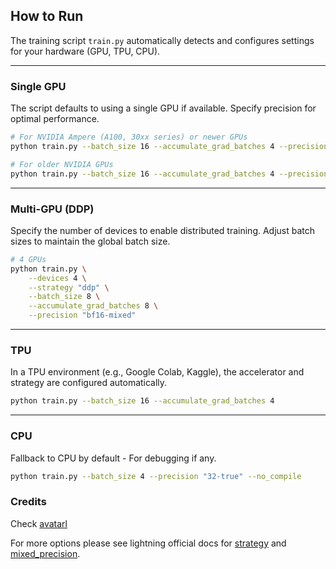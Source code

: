 ## How to Run

The training script `train.py` automatically detects and configures settings for your hardware (GPU, TPU, CPU).

-----

### Single GPU

The script defaults to using a single GPU if available. Specify precision for optimal performance.

```bash
# For NVIDIA Ampere (A100, 30xx series) or newer GPUs
python train.py --batch_size 16 --accumulate_grad_batches 4 --precision "bf16-mixed"

# For older NVIDIA GPUs
python train.py --batch_size 16 --accumulate_grad_batches 4 --precision "16-mixed"
```

-----

### Multi-GPU (DDP)

Specify the number of devices to enable distributed training. Adjust batch sizes to maintain the global batch size.

```bash
# 4 GPUs
python train.py \
    --devices 4 \
    --strategy "ddp" \
    --batch_size 8 \
    --accumulate_grad_batches 8 \
    --precision "bf16-mixed"
```

-----

### TPU

In a TPU environment (e.g., Google Colab, Kaggle), the accelerator and strategy are configured automatically.

```bash
python train.py --batch_size 16 --accumulate_grad_batches 4
```

-----

### CPU

Fallback to CPU by default - For debugging if any.

```bash
python train.py --batch_size 4 --precision "32-true" --no_compile
```


### Credits

Check [avatarl](https://github.com/tokenbender/avataRL)

For more options please see lightning official docs for [strategy](https://lightning.ai/docs/pytorch/stable/extensions/strategy.html) and [mixed_precision](https://lightning.ai/docs/pytorch/1.5.9/advanced/mixed_precision.html).
